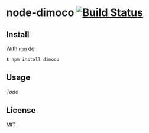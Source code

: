 # node-dimoco [![Build Status](https://travis-ci.org/purposeindustries/node-dimoco.png?branch=master)](https://travis-ci.org/purposeindustries/node-dimoco)

## Install

With [`npm`](https://npmjs.org) do:

```
$ npm install dimoco
```

## Usage

*Todo*

## License

MIT
